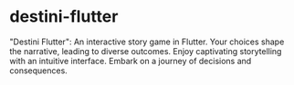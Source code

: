 # destini-flutter
"Destini Flutter": An interactive story game in Flutter. Your choices shape the narrative, leading to diverse outcomes. Enjoy captivating storytelling with an intuitive interface. Embark on a journey of decisions and consequences.
